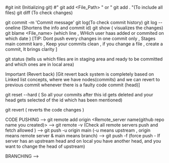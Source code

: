 #git init (Initializing git)
#" git add <File_Path> " or " git add . "(To include all files)
git diff (To check changes)


git commit -m 'Commit message'
git log(To check commit history)
git log --oneline (Shortens the info and commit id)
git show <Commit id> ( visualizes the changes)
git blame <File_name> (which line , WHich user haas added or commited on which date )
[TIP: Dont push every changes in one commit only , Stages main commit karo , Keep your commits clean , if you change a file , create a commit, It brings clarity ]

git status (tells us which files are in staging area and ready to be committed and which ones are in local area)

Important (Revert back)
[Git revert back system is completely based on Linked list concepts, where we have nodes(commits) and we can revert to previous commit whenever there is a  faulty code commit (head)]

git reset --hard <commit id>( So all your commits after this id gets deleted and your head gets selected of the id which has been mentioned)

git revert <commit id>( reverts the code changes )

CODE PUSHING 
--> git remote add origin <Remote_server name(github repo name you created)>
--> git remote -v (Check all remote servers push and fetch allowed )
--> git push -u origin main (-u means upstream , origin means remote server &  main means branch)
--> git push -f (force push - If server has an upstream head and on local you have another head, and you want to change the head of upstream)

BRANCHING 
--> 

